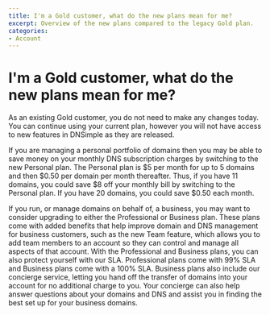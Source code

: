```yaml
---
title: I'm a Gold customer, what do the new plans mean for me?
excerpt: Overview of the new plans compared to the legacy Gold plan.
categories:
- Account
---
```


# I'm a Gold customer, what do the new plans mean for me?

As an existing Gold customer, you do not need to make any changes today. You can continue using your current plan, however you will not have access to new features in DNSimple as they are released.

If you are managing a personal portfolio of domains then you may be able to save money on your monthly DNS subscription charges by switching to the new Personal plan. The Personal plan is $5 per month for up to 5 domains and then $0.50 per domain per month thereafter. Thus, if you have 11 domains, you could save $8 off your monthly bill by switching to the Personal plan. If you have 20 domains, you could save $0.50 each month.

If you run, or manage domains on behalf of, a business, you may want to consider upgrading to either the Professional or Business plan. These plans come with added benefits that help improve domain and DNS management for business customers, such as the new Team feature, which allows you to add team members to an account so they can control and manage all aspects of that account. With the Professional and Business plans, you can also protect yourself with our SLA. Professional plans come with 99% SLA and Business plans come with a 100% SLA. Business plans also include our concierge service, letting you hand off the transfer of domains into your account for no additional charge to you. Your concierge can also help answer questions about your domains and DNS and assist you in finding the best set up for your business domains.

